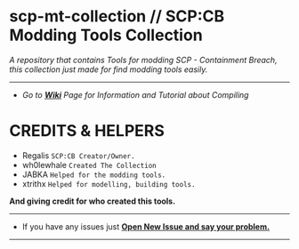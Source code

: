 # scp-mt-collection // SCP:CB Modding Tools Collection
_A repository that contains Tools for modding SCP - Containment Breach, this collection just made for find modding tools easily._
***

* *Go to **[Wiki](https://github.com/WH0LEWHALE/scp-mt-collection/wiki/)** Page for Information and Tutorial about Compiling*

# CREDITS & HELPERS
 *  Regalis `SCP:CB Creator/Owner.`
*   wh0lewhale `Created The Collection`
*   JABKA `Helped for the modding tools.`
*   xtrithx `Helped for modelling, building tools.`

**And giving credit for who created this tools.**

***
- If you have any issues just **[Open New Issue and say your problem.](https://github.com/WH0LEWHALE/scp-mt-collection/issues)**
***

